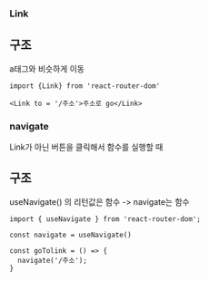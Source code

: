 ### Link

## 구조

a태그와 비슷하게 이동

    import {Link} from 'react-router-dom'

    <Link to = '/주소'>주소로 go</Link>

### navigate

Link가 아닌 버튼을 클릭해서 함수를 실행할 때

## 구조

useNavigate() 의 리턴값은 함수 -> navigate는 함수

    import { useNavigate } from 'react-router-dom';

    const navigate = useNavigate()

    const goTolink = () => {
      navigate('/주소');
    }

